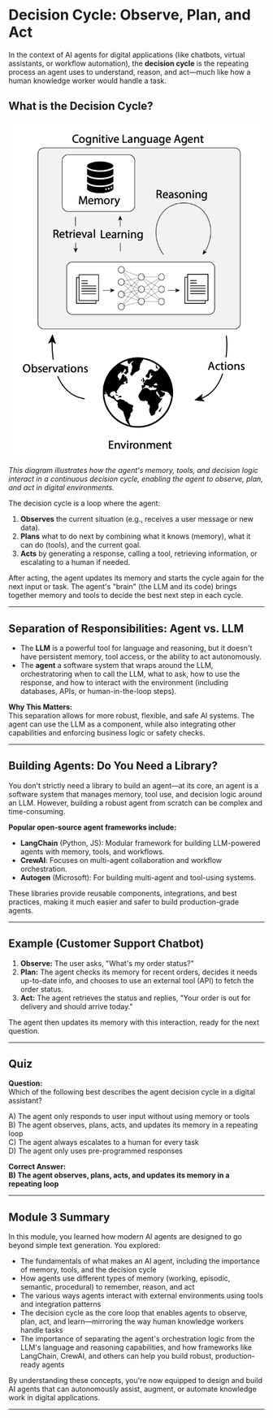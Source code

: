 # Decision Cycle: Observe, Plan, and Act

In the context of AI agents for digital applications (like chatbots, virtual assistants, or workflow automation), the **decision cycle** is the repeating process an agent uses to understand, reason, and act—much like how a human knowledge worker would handle a task.

## What is the Decision Cycle?

![Cognitive Language Agent Architecture](../../../assets/images/Cognitive%20Language%20Agent.png)

*This diagram illustrates how the agent's memory, tools, and decision logic interact in a continuous decision cycle, enabling the agent to observe, plan, and act in digital environments.*

The decision cycle is a loop where the agent:
1. **Observes** the current situation (e.g., receives a user message or new data).
2. **Plans** what to do next by combining what it knows (memory), what it can do (tools), and the current goal.
3. **Acts** by generating a response, calling a tool, retrieving information, or escalating to a human if needed.

After acting, the agent updates its memory and starts the cycle again for the next input or task. The agent's "brain" (the LLM and its code) brings together memory and tools to decide the best next step in each cycle.

---

## Separation of Responsibilities: Agent vs. LLM

- The **LLM** is a powerful tool for language and reasoning, but it doesn't have persistent memory, tool access, or the ability to act autonomously.
- The **agent** a software system that wraps around the LLM, orchestratoring when to call the LLM, what to ask, how to use the response, and how to interact with the environment (including databases, APIs, or human-in-the-loop steps).

**Why This Matters:**  
This separation allows for more robust, flexible, and safe AI systems. The agent can use the LLM as a component, while also integrating other capabilities and enforcing business logic or safety checks.

---

## Building Agents: Do You Need a Library?

You don't strictly need a library to build an agent—at its core, an agent is a software system that manages memory, tool use, and decision logic around an LLM. However, building a robust agent from scratch can be complex and time-consuming.

**Popular open-source agent frameworks include:**
- **LangChain** (Python, JS): Modular framework for building LLM-powered agents with memory, tools, and workflows.
- **CrewAI**: Focuses on multi-agent collaboration and workflow orchestration.
- **Autogen** (Microsoft): For building multi-agent and tool-using systems.

These libraries provide reusable components, integrations, and best practices, making it much easier and safer to build production-grade agents.

---

## Example (Customer Support Chatbot)

1. **Observe:** The user asks, "What's my order status?"
2. **Plan:** The agent checks its memory for recent orders, decides it needs up-to-date info, and chooses to use an external tool (API) to fetch the order status.
3. **Act:** The agent retrieves the status and replies, "Your order is out for delivery and should arrive today."

The agent then updates its memory with this interaction, ready for the next question.

---

## Quiz

**Question:**  
Which of the following best describes the agent decision cycle in a digital assistant?

A) The agent only responds to user input without using memory or tools  
B) The agent observes, plans, acts, and updates its memory in a repeating loop  
C) The agent always escalates to a human for every task  
D) The agent only uses pre-programmed responses

**Correct Answer:**  
**B) The agent observes, plans, acts, and updates its memory in a repeating loop**

---

## Module 3 Summary

In this module, you learned how modern AI agents are designed to go beyond simple text generation. You explored:
- The fundamentals of what makes an AI agent, including the importance of memory, tools, and the decision cycle
- How agents use different types of memory (working, episodic, semantic, procedural) to remember, reason, and act
- The various ways agents interact with external environments using tools and integration patterns
- The decision cycle as the core loop that enables agents to observe, plan, act, and learn—mirroring the way human knowledge workers handle tasks
- The importance of separating the agent's orchestration logic from the LLM's language and reasoning capabilities, and how frameworks like LangChain, CrewAI, and others can help you build robust, production-ready agents

By understanding these concepts, you're now equipped to design and build AI agents that can autonomously assist, augment, or automate knowledge work in digital applications.

---
